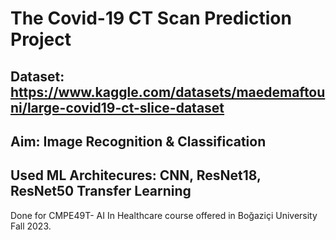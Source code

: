 
# The Covid-19 CT Scan Prediction Project

## Dataset: https://www.kaggle.com/datasets/maedemaftouni/large-covid19-ct-slice-dataset
## Aim: Image Recognition & Classification
## Used ML Architecures: CNN, ResNet18, ResNet50 Transfer Learning
Done for CMPE49T- AI In Healthcare course offered in Boğaziçi University Fall 2023.
